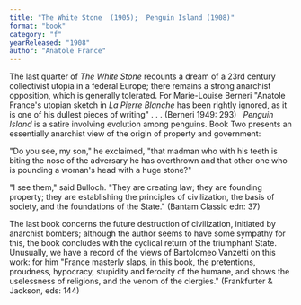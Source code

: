 ```yaml
---
title: "The White Stone  (1905);  Penguin Island (1908)"
format: "book"
category: "f"
yearReleased: "1908"
author: "Anatole France"
---
```

 The last quarter of <em>The White Stone</em> recounts a dream of a 23rd  century collectivist utopia in a federal Europe; there remains a strong  anarchist opposition, which is generally tolerated. For Marie-Louise Berneri "Anatole  France's utopian sketch in <em>La Pierre Blanche</em> has been rightly ignored, as  it is one of his dullest pieces of writing" . . . (Berneri 1949: 293)
 
<em>Penguin Island</em> is  a satire involving evolution among penguins. Book Two presents an essentially anarchist view of the origin of property and government:

"Do you see, my son," he exclaimed, "that madman who with his teeth is biting the nose of the adversary he has overthrown and that other one who is pounding a woman's head with a huge stone?"

"I see them," said Bulloch. "They are creating law; they are founding property; they are establishing the principles of civilization, the basis of society, and the foundations of the State." 
(Bantam Classic edn: 37)

The last book concerns the future destruction of civilization, initiated by anarchist bombers; although the author seems to have some sympathy for this, the book concludes with the cyclical return of the triumphant State. Unusually, we have a record of the views of Bartolomeo Vanzetti on this work: for him  "France masterly slaps, in this book, the pretentions, proudness, hypocracy, stupidity and ferocity of the humane, and shows the uselessness of religions, and the venom of the clergies." (Frankfurter & Jackson, eds: 144)
 
